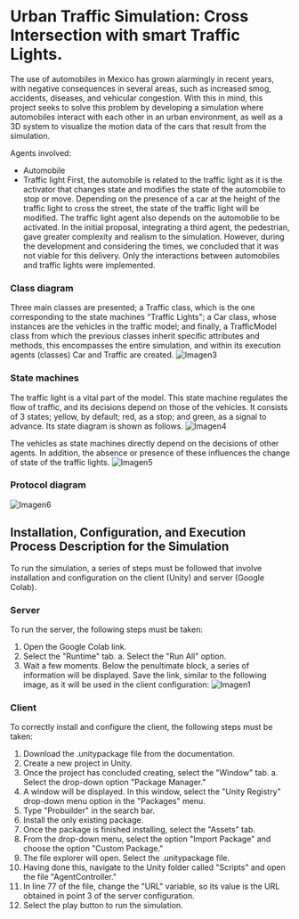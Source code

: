 # Urban Traffic Simulation: Cross Intersection with smart Traffic Lights.

The use of automobiles in Mexico has grown alarmingly in recent years, with negative consequences in several areas, such as increased smog, accidents, diseases, and vehicular congestion. With this in mind, this project seeks to solve this problem by developing a simulation where automobiles interact with each other in an urban environment, as well as a 3D system to visualize the motion data of the cars that result from the simulation.

Agents involved:
- Automobile
- Traffic light
First, the automobile is related to the traffic light as it is the activator that changes state and modifies the state of the automobile to stop or move. Depending on the presence of a car at the height of the traffic light to cross the street, the state of the traffic light will be modified. The traffic light agent also depends on the automobile to be activated.
In the initial proposal, integrating a third agent, the pedestrian, gave greater complexity and realism to the simulation. However, during the development and considering the times, we concluded that it was not viable for this delivery. Only the interactions between automobiles and traffic lights were implemented.

### Class diagram
Three main classes are presented; a Traffic class, which is the one corresponding to the state machines "Traffic Lights"; a Car class, whose instances are the vehicles in the traffic model; and finally, a TrafficModel class from which the previous classes inherit specific attributes and methods, this encompasses the entire simulation, and within its execution agents (classes) Car and Traffic are created.
![Imagen3](https://user-images.githubusercontent.com/67206790/215955046-64218689-af86-42e0-9839-031d5090e9d8.png)

### State machines
The traffic light is a vital part of the model. This state machine regulates the flow of traffic, and its decisions depend on those of the vehicles. It consists of 3 states; yellow, by default; red, as a stop; and green, as a signal to advance. Its state diagram is shown as follows.
![Imagen4](https://user-images.githubusercontent.com/67206790/215955061-8da04edb-d535-4433-846e-45f0c18776e1.png)

The vehicles as state machines directly depend on the decisions of other agents. In addition, the absence or presence of these influences the change of state of the traffic lights.
![Imagen5](https://user-images.githubusercontent.com/67206790/215955100-2c72888c-494c-4f2e-929f-297626509b2f.png)

### Protocol diagram
![Imagen6](https://user-images.githubusercontent.com/67206790/215955125-7ba8bf54-887a-4d12-b168-86a2eb4c9def.png)

## Installation, Configuration, and Execution Process Description for the Simulation
To run the simulation, a series of steps must be followed that involve installation and configuration on the client (Unity) and server (Google Colab).

### Server
To run the server, the following steps must be taken:
1. Open the Google Colab link.
2. Select the "Runtime" tab.
  a. Select the "Run All" option.
3. Wait a few moments. Below the penultimate block, a series of information will be displayed. Save the link, similar to the following image, as it will be used in the client configuration:
![Imagen1](https://user-images.githubusercontent.com/67206790/215951848-79853841-b9ec-4974-8db1-f8c96d16b0d4.png)


### Client
To correctly install and configure the client, the following steps must be taken:
1. Download the .unitypackage file from the documentation.
2. Create a new project in Unity.
3. Once the project has concluded creating, select the "Window" tab. 
  a. Select the drop-down option "Package Manager."
4. A window will be displayed. In this window, select the "Unity Registry" drop-down menu option in the "Packages" menu.
5. Type "Probuilder" in the search bar.
6. Install the only existing package.
7. Once the package is finished installing, select the "Assets" tab.
8. From the drop-down menu, select the option "Import Package" and choose the option "Custom Package."
9. The file explorer will open. Select the .unitypackage file.
10. Having done this, navigate to the Unity folder called "Scripts" and open the file "AgentController."
11. In line 77 of the file, change the "URL" variable, so its value is the URL obtained in point 3 of the server configuration.
12. Select the play button to run the simulation.
